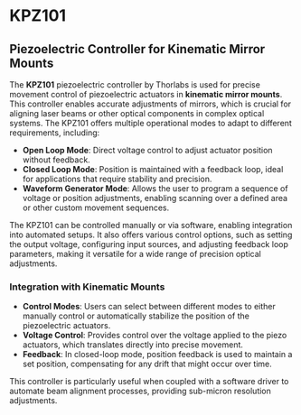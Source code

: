 # KPZ101

## Piezoelectric Controller for Kinematic Mirror Mounts

The **KPZ101** piezoelectric controller by Thorlabs is used for precise movement control of piezoelectric actuators in **kinematic mirror mounts**. This controller enables accurate adjustments of mirrors, which is crucial for aligning laser beams or other optical components in complex optical systems. The KPZ101 offers multiple operational modes to adapt to different requirements, including:

- **Open Loop Mode**: Direct voltage control to adjust actuator position without feedback.
- **Closed Loop Mode**: Position is maintained with a feedback loop, ideal for applications that require stability and precision.
- **Waveform Generator Mode**: Allows the user to program a sequence of voltage or position adjustments, enabling scanning over a defined area or other custom movement sequences.

The KPZ101 can be controlled manually or via software, enabling integration into automated setups. It also offers various control options, such as setting the output voltage, configuring input sources, and adjusting feedback loop parameters, making it versatile for a wide range of precision optical adjustments.

### Integration with Kinematic Mounts
- **Control Modes**: Users can select between different modes to either manually control or automatically stabilize the position of the piezoelectric actuators.
- **Voltage Control**: Provides control over the voltage applied to the piezo actuators, which translates directly into precise movement.
- **Feedback**: In closed-loop mode, position feedback is used to maintain a set position, compensating for any drift that might occur over time.

This controller is particularly useful when coupled with a software driver to automate beam alignment processes, providing sub-micron resolution adjustments.
